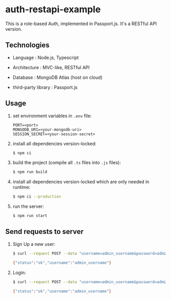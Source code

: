 # auth-restapi-example

This is a role-based Auth, implemented in Passport.js. It's a RESTful API version.

## Technologies

- Language : Node.js, Typescript

- Architecture : MVC-like, RESTful API

- Database : MongoDB Atlas (host on cloud)

- third-party library : Passport.js

## Usage

1. set environment variables in `.env` file:

    ```.env
    PORT=<port>
    MONGODB_URI=<your-mongodb-uri>
    SESSION_SECRET=<your-session-secret>
    ```

2. install all dependencies version-locked:

    ```bash
    $ npm ci
    ```

3. build the project (compile all `.ts` files into `.js` files):

    ```bash
    $ npm run build
    ```

4. install all dependencies version-locked which are only needed in runtime:

    ```bash
    $ npm ci --production
    ```

5. run the server:

    ```bash
    $ npm run start
    ```

## Send requests to server

1. Sign Up a new user:

    ```bash
    $ curl --request POST --data "username=admin_username&password=admin_password" http://localhost:<port>/auth/sign-up

    {"status":"ok","username":"admin_username"}
    ```

2. Login:

    ```bash
    $ curl --request POST --data "username=admin_username&password=admin_password" http://localhost:<port>/auth/login

    {"status":"ok","username":"admin_username"}
    ```
